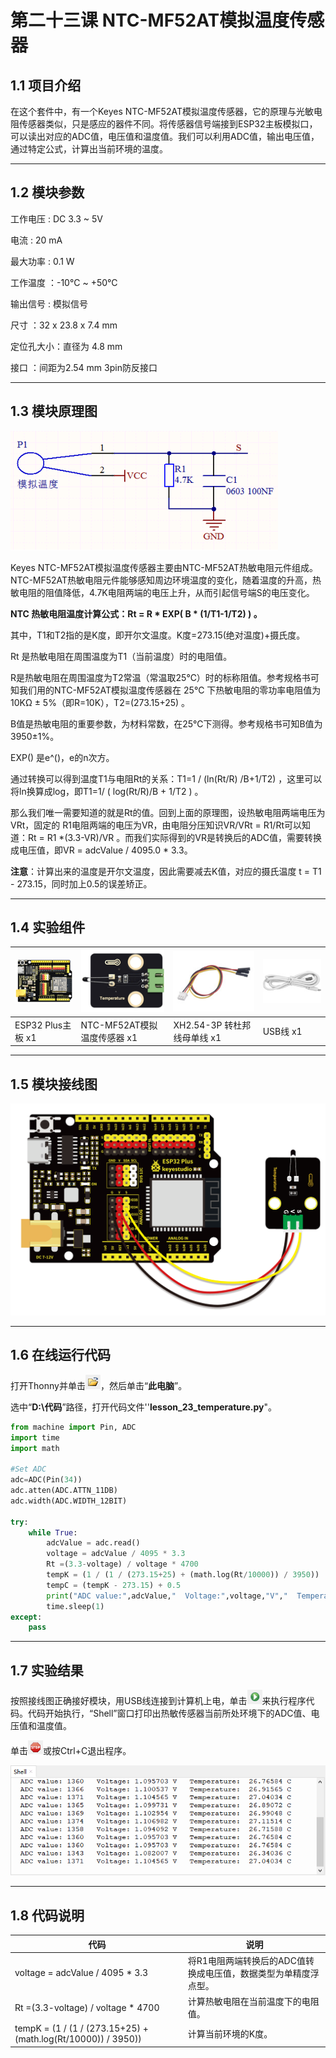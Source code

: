 # 第二十三课 NTC-MF52AT模拟温度传感器

## 1.1 项目介绍

在这个套件中，有一个Keyes NTC-MF52AT模拟温度传感器，它的原理与光敏电阻传感器类似，只是感应的器件不同。将传感器信号端接到ESP32主板模拟口，可以读出对应的ADC值，电压值和温度值。我们可以利用ADC值，输出电压值，通过特定公式，计算出当前环境的温度。

---

## 1.2 模块参数

工作电压 : DC 3.3 ~ 5V 

电流 : 20 mA

最大功率 : 0.1 W

工作温度 ：-10°C ~ +50°C

输出信号 : 模拟信号

尺寸 ：32 x 23.8 x 7.4 mm

定位孔大小：直径为 4.8 mm

接口 ：间距为2.54 mm 3pin防反接口

---

## 1.3 模块原理图

![](media/231301.png)

Keyes NTC-MF52AT模拟温度传感器主要由NTC-MF52AT热敏电阻元件组成。NTC-MF52AT热敏电阻元件能够感知周边环境温度的变化，随着温度的升高，热敏电阻的阻值降低，4.7K电阻两端的电压上升，从而引起信号端S的电压变化。

**NTC 热敏电阻温度计算公式：Rt = R * EXP( B * (1/T1-1/T2) ) 。**

其中，T1和T2指的是K度，即开尔文温度。K度=273.15(绝对温度)+摄氏度。

Rt 是热敏电阻在周围温度为T1（当前温度）时的电阻值。

R是热敏电阻在周围温度为T2常温（常温取25℃）时的标称阻值。参考规格书可知我们用的NTC-MF52AT模拟温度传感器在 25℃ 下热敏电阻的零功率电阻值为10KΩ ± 5%（即R=10K），T2=(273.15+25) 。

B值是热敏电阻的重要参数，为材料常数，在25℃下测得。参考规格书可知B值为 3950±1%。

EXP() 是e^()，e的n次方。

通过转换可以得到温度T1与电阻Rt的关系：T1=1 / (ln(Rt/R) /B+1/T2) ，这里可以将ln换算成log，即T1=1/ ( log(Rt/R)/B + 1/T2 ) 。

那么我们唯一需要知道的就是Rt的值。回到上面的原理图，设热敏电阻两端电压为VRt，固定的 R1电阻两端的电压为VR，由电阻分压知识VR/VRt = R1/Rt可以知道：Rt = R1 *(3.3-VR)/VR 。而我们实际得到的VR是转换后的ADC值，需要转换成电压值，即VR = adcValue / 4095.0 * 3.3。

**注意**：计算出来的温度是开尔文温度，因此需要减去K值，对应的摄氏温度 t = T1 - 273.15，同时加上0.5的误差矫正。

---

## 1.4 实验组件

| ![img](media/KS5016.png) | ![img](media/KE4025.png)    | ![img](media/3pin.jpg)       | ![img](media/USB.jpg) |
| ------------------------ | --------------------------- | ---------------------------- | --------------------- |
| ESP32 Plus主板 x1        | NTC-MF52AT模拟温度传感器 x1 | XH2.54-3P 转杜邦线母单线  x1 | USB线  x1             |

---

## 1.5 模块接线图

![](media/231501.png)

---

## 1.6 在线运行代码

打开Thonny并单击![1303](media/1303.png)，然后单击“**此电脑**”。

选中“**D:\代码**”路径，打开代码文件''**lesson_23_temperature.py**"。

```python
from machine import Pin, ADC
import time
import math

#Set ADC
adc=ADC(Pin(34))
adc.atten(ADC.ATTN_11DB)
adc.width(ADC.WIDTH_12BIT)

try: 
    while True:
        adcValue = adc.read()
        voltage = adcValue / 4095 * 3.3
        Rt =(3.3-voltage) / voltage * 4700
        tempK = (1 / (1 / (273.15+25) + (math.log(Rt/10000)) / 3950))
        tempC = (tempK - 273.15) + 0.5
        print("ADC value:",adcValue,"  Voltage:",voltage,"V","  Temperature: ",tempC,"C");
        time.sleep(1)
except:
    pass
```

---

## 1.7 实验结果

按照接线图正确接好模块，用USB线连接到计算机上电，单击![1305](media/1305.png)来执行程序代码。代码开始执行，“Shell”窗口打印出热敏传感器当前所处环境下的ADC值、电压值和温度值。

单击![1311](media/1311.png)或按Ctrl+C退出程序。

![](media/231701.png)

---

## 1.8 代码说明

| 代码                                                         | 说明                                                         |
| ------------------------------------------------------------ | ------------------------------------------------------------ |
| voltage = adcValue / 4095 * 3.3                              | 将R1电阻两端转换后的ADC值转换成电压值，数据类型为单精度浮点型。 |
| Rt =(3.3-voltage) / voltage * 4700                           | 计算热敏电阻在当前温度下的电阻值。                           |
| tempK = (1 / (1 / (273.15+25) + (math.log(Rt/10000)) / 3950)) | 计算当前环境的K度。                                          |

 
